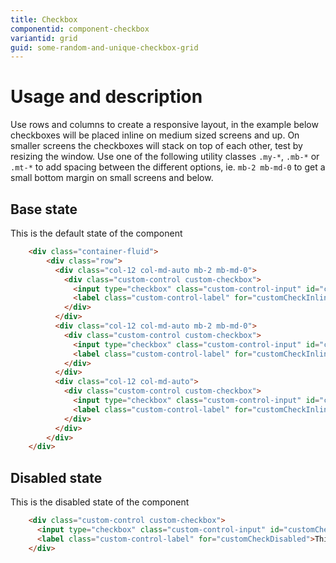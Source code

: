 ```yaml
---
title: Checkbox
componentid: component-checkbox
variantid: grid
guid: some-random-and-unique-checkbox-grid
---
```

# Usage and description
Use rows and columns to create a responsive layout, in the example below checkboxes will be placed inline on medium sized screens and up. On smaller screens the checkboxes will stack on top of each other, test by resizing the window. Use one of the following utility classes `.my-*`, `.mb-*` or `.mt-*` to add spacing between the different options, ie. `mb-2 mb-md-0` to get a small bottom margin on small screens and below.

## Base state
This is the default state of the component
```html
    <div class="container-fluid">
        <div class="row">
          <div class="col-12 col-md-auto mb-2 mb-md-0">
            <div class="custom-control custom-checkbox">
              <input type="checkbox" class="custom-control-input" id="customCheckInline">
              <label class="custom-control-label" for="customCheckInline">Check this custom checkbox</label>
            </div>
          </div>
          <div class="col-12 col-md-auto mb-2 mb-md-0">
            <div class="custom-control custom-checkbox">
              <input type="checkbox" class="custom-control-input" id="customCheckInline1">
              <label class="custom-control-label" for="customCheckInline1">And this one</label>
            </div>
          </div>
          <div class="col-12 col-md-auto">
            <div class="custom-control custom-checkbox">
              <input type="checkbox" class="custom-control-input" id="customCheckInline2">
              <label class="custom-control-label" for="customCheckInline2">Don't forget me</label>
            </div>
          </div>
        </div>
    </div>
```

## Disabled state
This is the disabled state of the component
```html
    <div class="custom-control custom-checkbox">
      <input type="checkbox" class="custom-control-input" id="customCheckDisabled" disabled>
      <label class="custom-control-label" for="customCheckDisabled">This checkbox is disabled</label>
    </div>
```